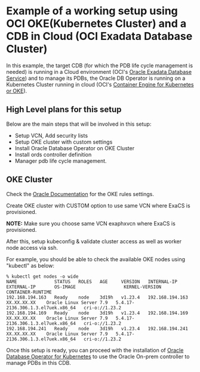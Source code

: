 # Example of a working setup using OCI OKE(Kubernetes Cluster) and a CDB in Cloud (OCI Exadata Database Cluster)

In this example, the target CDB (for which the PDB life cycle management is needed) is running in a Cloud environment (OCI's [Oracle Exadata Database Service](https://docs.oracle.com/en-us/iaas/exadatacloud/index.html)) and to manage its PDBs, the Oracle DB Operator is running on a Kubernetes Cluster running in cloud (OCI's [Container Engine for Kubernetes or OKE](https://docs.oracle.com/en-us/iaas/Content/ContEng/Concepts/contengoverview.htm#Overview_of_Container_Engine_for_Kubernetes)).


## High Level plans for this setup

Below are the main steps that will be involved in this setup:

- Setup VCN, Add security lists
- Setup OKE cluster with custom settings
- Install Oracle Database Operator on OKE Cluster
- Install ords controller definition
- Manager pdb life cycle management.


## OKE Cluster

Check the [Oracle Documentation](https://docs.oracle.com/en-us/iaas/Content/ContEng/Concepts/contengnetworkconfigexample.htm#example-privatek8sapi-privateworkers-publiclb) for the OKE rules settings.

Create OKE cluster with CUSTOM option to use same VCN where ExaCS is provisioned.

**NOTE:** Make sure you choose same VCN exaphxvcn where ExaCS is provisioned.

After this, setup kubeconfig & validate cluster access as well as worker node access via ssh.

For example, you should be able to check the available OKE nodes using "kubectl" as below:

```
% kubectl get nodes -o wide
NAME              STATUS   ROLES   AGE     VERSION   INTERNAL-IP       EXTERNAL-IP       OS-IMAGE                  KERNEL-VERSION                      CONTAINER-RUNTIME
192.168.194.163   Ready    node    3d19h   v1.23.4   192.168.194.163   XX.XX.XX.XX    Oracle Linux Server 7.9   5.4.17-2136.306.1.3.el7uek.x86_64   cri-o://1.23.2
192.168.194.169   Ready    node    3d19h   v1.23.4   192.168.194.169   XX.XX.XX.XX    Oracle Linux Server 7.9   5.4.17-2136.306.1.3.el7uek.x86_64   cri-o://1.23.2
192.168.194.241   Ready    node    3d19h   v1.23.4   192.168.194.241   XX.XX.XX.XX    Oracle Linux Server 7.9   5.4.17-2136.306.1.3.el7uek.x86_64   cri-o://1.23.2
```

Once this setup is ready, you can proceed with the installation of [Oracle Database Operator for Kubernetes](https://github.com/oracle/oracle-database-operator/blob/main/README.md) to use the Oracle On-prem controller to manage PDBs in this CDB.

